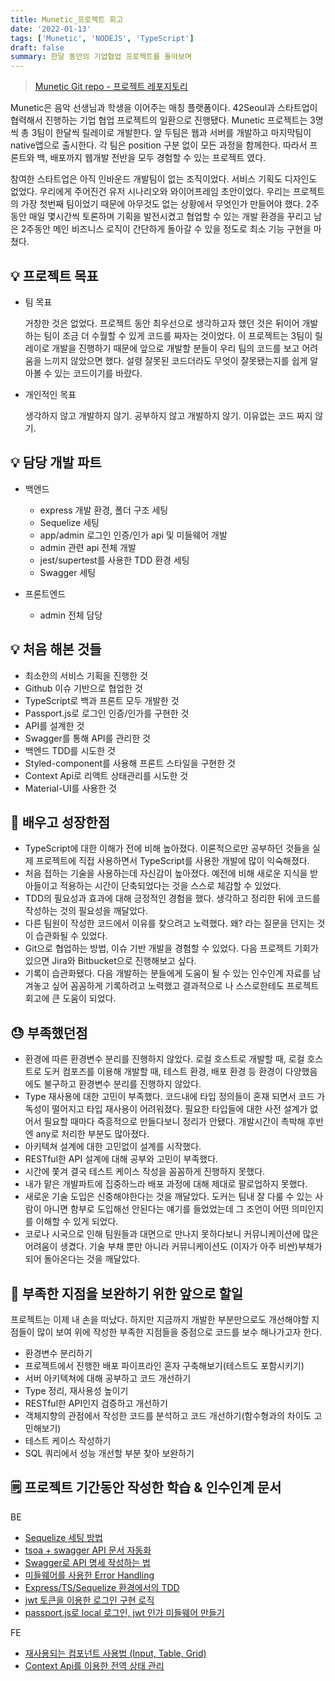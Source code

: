 ```yaml
---
title: Munetic_프로젝트 회고
date: '2022-01-13'
tags: ['Munetic', 'NODEJS', 'TypeScript']
draft: false
summary: 한달 동안의 기업협업 프로젝트를 돌아보며
---
```


> [Munetic Git repo - 프로젝트 레포지토리](https://github.com/innovationacademy-kr/slabs-munetic)

Munetic은 음악 선생님과 학생을 이어주는 매칭 플랫폼이다. 42Seoul과 스타트업이 협력해서 진행하는 기업 협업 프로젝트의 일환으로 진행됐다. Munetic 프로젝트는 3명씩 총 3팀이 한달씩 릴레이로 개발한다. 앞 두팀은 웹과 서버를 개발하고 마지막팀이 native앱으로 출시한다. 각 팀은 position 구분 없이 모든 과정을 함께한다. 따라서 프론트와 백, 배포까지 웹개발 전반을 모두 경험할 수 있는 프로젝트 였다.

참여한 스타트업은 아직 인바운드 개발팀이 없는 조직이었다. 서비스 기획도 디자인도 없었다. 우리에게 주어진건 유저 시나리오와 와이어프레임 초안이었다. 우리는 프로젝트의 가장 첫번째 팀이었기 때문에 아무것도 없는 상황에서 무엇인가 만들어야 했다. 2주동안 매일 몇시간씩 토론하며 기획을 발전시켰고 협업할 수 있는 개발 환경을 꾸리고 남은 2주동안 메인 비즈니스 로직이 간단하게 돌아갈 수 있을 정도로 최소 기능 구현을 마쳤다.

## 💡 프로젝트 목표

- 팀 목표

  거창한 것은 없었다. 프로젝트 동안 최우선으로 생각하고자 했던 것은 뒤이어 개발하는 팀이 조금 더 수월할 수 있게 코드를 짜자는 것이었다. 이 프로젝트는 3팀이 릴레이로 개발을 진행하기 때문에 앞으로 개발할 분들이 우리 팀의 코드를 보고 어려움을 느끼지 않았으면 했다. 설령 잘못된 코드더라도 무엇이 잘못됐는지를 쉽게 알아볼 수 있는 코드이기를 바랐다.

- 개인적인 목표

  생각하지 않고 개발하지 않기. 공부하지 않고 개발하지 않기. 이유없는 코드 짜지 않기.

## 💡 담당 개발 파트

- 백엔드

  - express 개발 환경, 폴더 구조 세팅
  - Sequelize 세팅
  - app/admin 로그인 인증/인가 api 및 미들웨어 개발
  - admin 관련 api 전체 개발
  - jest/supertest를 사용한 TDD 환경 세팅
  - Swagger 세팅

- 프론트엔드
  - admin 전체 담당

## 💡 처음 해본 것들

- 최소한의 서비스 기획을 진행한 것
- Github 이슈 기반으로 협업한 것
- TypeScript로 백과 프론트 모두 개발한 것
- Passport.js로 로그인 인증/인가를 구현한 것
- API를 설계한 것
- Swagger를 통해 API를 관리한 것
- 백엔드 TDD를 시도한 것
- Styled-component를 사용해 프론트 스타일을 구현한 것
- Context Api로 리액트 상태관리를 시도한 것
- Material-UI를 사용한 것

## 🚀 배우고 성장한점

- TypeScript에 대한 이해가 전에 비해 높아졌다. 이론적으로만 공부하던 것들을 실제 프로젝트에 직접 사용하면서 TypeScript를 사용한 개발에 많이 익숙해졌다.
- 처음 접하는 기술을 사용하는데 자신감이 높아졌다. 예전에 비해 새로운 지식을 받아들이고 적용하는 시간이 단축되었다는 것을 스스로 체감할 수 있었다.
- TDD의 필요성과 효과에 대해 긍정적인 경험을 했다. 생각하고 정리한 뒤에 코드를 작성하는 것의 필요성을 깨달았다.
- 다른 팀원이 작성한 코드에서 이유를 찾으려고 노력했다. 왜? 라는 질문을 던지는 것이 습관화될 수 있었다.
- Git으로 협업하는 방법, 이슈 기반 개발을 경험할 수 있었다. 다음 프로젝트 기회가 있으면 Jira와 Bitbucket으로 진행해보고 싶다.
- 기록이 습관화됐다. 다음 개발하는 분들에게 도움이 될 수 있는 인수인계 자료를 남겨놓고 싶어 꼼꼼하게 기록하려고 노력했고 결과적으로 나 스스로한테도 프로젝트 회고에 큰 도움이 되었다.

## 😓 부족했던점

- 환경에 따른 환경변수 분리를 진행하지 않았다. 로컬 호스트로 개발할 때, 로컬 호스트로 도커 컴포즈를 이용해 개발할 때, 테스트 환경, 배포 환경 등 환경이 다양했음에도 불구하고 환경변수 분리를 진행하지 않았다.
- Type 재사용에 대한 고민이 부족했다. 코드내에 타입 정의들이 혼재 되면서 코드 가독성이 떨어지고 타입 재사용이 어려워졌다. 필요한 타입들에 대한 사전 설계가 없어서 필요할 때마다 즉흥적으로 만들다보니 정리가 안됐다. 개발시간이 촉박해 후반엔 any로 처리한 부분도 많아졌다.
- 아키텍쳐 설계에 대한 고민없이 설계를 시작했다.
- RESTful한 API 설계에 대해 공부와 고민이 부족했다.
- 시간에 쫓겨 결국 테스트 케이스 작성을 꼼꼼하게 진행하지 못했다.
- 내가 맡은 개발파트에 집중하느라 배포 과정에 대해 제대로 팔로업하지 못했다.
- 새로운 기술 도입은 신중해야한다는 것을 깨달았다. 도커는 팀내 잘 다룰 수 있는 사람이 아니면 함부로 도입해선 안된다는 얘기를 들었었는데 그 조언이 어떤 의미인지를 이해할 수 있게 되었다.
- 코로나 시국으로 인해 팀원들과 대면으로 만나지 못하다보니 커뮤니케이션에 많은 어려움이 생겼다. 기술 부채 뿐만 아니라 커뮤니케이션도 (이자가 아주 비싼)부채가 되어 돌아온다는 것을 깨달았다.

## 💪 부족한 지점을 보완하기 위한 앞으로 할일

프로젝트는 이제 내 손을 떠났다. 하지만 지금까지 개발한 부분만으로도 개선해야할 지점들이 많이 보여 위에 작성한 부족한 지점들을 중점으로 코드를 보수 해나가고자 한다.

- 환경변수 분리하기
- 프로젝트에서 진행한 배포 파이프라인 혼자 구축해보기(테스트도 포함시키기)
- 서버 아키텍쳐에 대해 공부하고 코드 개선하기
- Type 정리, 재사용성 높이기
- RESTful한 API인지 검증하고 개선하기
- 객체지향의 관점에서 작성한 코드를 분석하고 코드 개선하기(함수형과의 차이도 고민해보기)
- 테스트 케이스 작성하기
- SQL 쿼리에서 성능 개선할 부분 찾아 보완하기

## 🗒 프로젝트 기간동안 작성한 학습 & 인수인계 문서

BE

- [Sequelize 세팅 방법](https://chaeinp.vercel.app/blog/Nodejs/11_Sequelize%20Setting)
- [tsoa + swagger API 문서 자동화](https://chaeinp.vercel.app/blog/Nodejs/10_tsoa+swqgger)
- [Swagger로 API 명세 작성하는 법](https://chaeinp.vercel.app/blog/Nodejs/10_tsoa+swqgger)
- [미들웨어를 사용한 Error Handling](https://chaeinp.vercel.app/blog/Munetic/03_error_handling)
- [Express/TS/Sequelize 환경에서의 TDD](https://chaeinp.vercel.app/blog/Munetic/03_error_handling)
- [jwt 토큰을 이용한 로그인 구현 로직](https://chaeinp.vercel.app/blog/Munetic/05_login)
- [passport.js로 local 로그인, jwt 인가 미들웨어 만들기](https://chaeinp.vercel.app/blog/Munetic/06_passport)

FE

- [재사용되는 컴포넌트 사용법 (Input, Table, Grid)](https://chaeinp.vercel.app/blog/Munetic/07_components)
- [Context Api를 이용한 전역 상태 관리](https://chaeinp.vercel.app/blog/Munetic/08_ContextApi)
